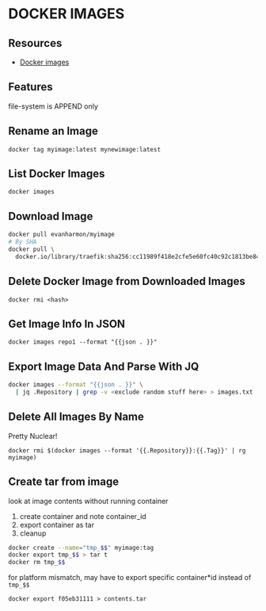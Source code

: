 # DOCKER IMAGES

## Resources

- [Docker images](https://docs.docker.com/engine/reference/commandline/images/)

## Features
file-system is APPEND only

## Rename an Image

`docker tag myimage:latest mynewimage:latest`

## List Docker Images

`docker images`

## Download Image

```bash
docker pull evanharmon/myimage
# By SHA
docker pull \
  docker.io/library/traefik:sha256:cc11989f418e2cfe5e60fc40c92c1813be847f58eda15eced7d5ac890255ad9e
```

## Delete Docker Image <hash> from Downloaded Images

`docker rmi <hash>`

## Get Image Info In JSON

`docker images repo1 --format "{{json . }}"`

## Export Image Data And Parse With JQ

```bash
docker images --format "{{json . }}" \
  | jq .Repository | grep -v <exclude random stuff here> > images.txt
```

## Delete All Images By Name

Pretty Nuclear!

`docker rmi $(docker images --format '{{.Repository}}:{{.Tag}}' | rg myimage)`

## Create tar from image

look at image contents without running container

1. create container and note container_id
2. export container as tar
3. cleanup

```bash
docker create --name="tmp_$$" myimage:tag
docker export tmp_$$ > tar t
docker rm tmp_$$
```

for platform mismatch, may have to export specific container\*id instead of `tmp_$$`

`docker export f05eb31111 > contents.tar`
